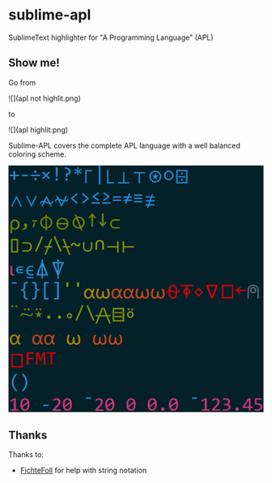 sublime-apl
===========

SublimeText highlighter for "A Programming Language" (APL)

Show me!
--------

Go from

![](apl not highlit.png)

to

![](apl highlit.png)

Sublime-APL covers the complete APL language with a well balanced 
coloring scheme.

![](opertable.png)

Thanks
------

Thanks to:

  * [FichteFoll](http://github.com/FichteFoll/) for help with string notation